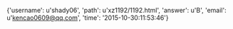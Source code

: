 {'username': u'shady06', 'path': u'xz1192/1192.html', 'answer': u'B', 'email': u'kencao0609@qq.com', 'time': '2015-10-30:11:53:46'}